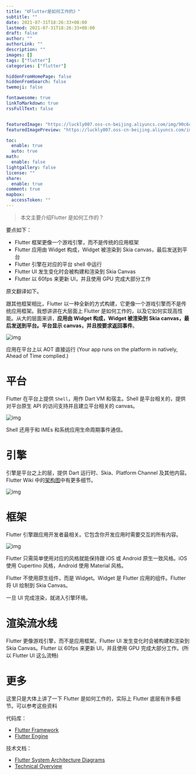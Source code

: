 ```yaml
---
title: "《Flutter是如何工作的》"
subtitle: ""
date: 2021-07-31T18:26:33+08:00
lastmod: 2021-07-31T18:26:33+08:00
draft: false
author: ""
authorLink: ""
description: ""
images: []
tags: ["flutter"]
categories: ["flutter"]

hiddenFromHomePage: false
hiddenFromSearch: false
twemoji: false

fontawesome: true
linkToMarkdown: true
rssFullText: false


featuredImage: "https://luckly007.oss-cn-beijing.aliyuncs.com/img/90c6cc12-742e-4c9f-b318-b912f163b8d0.png"
featuredImagePreview: "https://luckly007.oss-cn-beijing.aliyuncs.com/img/90c6cc12-742e-4c9f-b318-b912f163b8d0.png"

toc:
  enable: true
  auto: true
math:
  enable: false
lightgallery: false
license: ""
share:
  enable: true
comment: true
mapbox:
  accessToken: ""
---
```




> 本文主要介绍Flutter 是如何工作的？

<!--more-->



要点如下：

- Flutter 框架更像一个游戏引擎，而不是传统的应用框架
- Flutter 应用由 Widget 构成，Widget 被渲染到 Skia canvas，最后发送到平台
- Flutter 引擎在对应的平台 shell 中运行
- Flutter UI 发生变化时会被构建和渲染到 Skia Canvas
- Flutter 以 60fps 来更新 UI，并且使用 GPU 完成大部分工作

原文翻译如下。

跟其他框架相比，Flutter 以一种全新的方式构建，它更像一个游戏引擎而不是传统应用框架。我想讲讲在大层面上 Flutter 是如何工作的，以及它如何实现高性能。从大的层面来讲，**应用由 Widget 构成，Widget 被渲染到 Skia canvas，最后发送到平台。平台显示 canvas，并且按要求返回事件**。

![img](https://www.sunmoonblog.com/images/15944494180838.jpg)

应用在平台上以 AOT 直接运行 (Your app runs on the platform in natively, Ahead of Time complied.)

# 平台

Flutter 在平台上提供 `Shell`，用作 Dart VM 和宿主。Shell 是平台相关的，提供对平台原生 API 的访问支持并且建立平台相关的 canvas。

![img](https://www.sunmoonblog.com/images/15944503631949.jpg)

Shell 还用于和 IMEs 和系统应用生命周期事件通信。

# 引擎

引擎是平台之上的层，提供 Dart 运行时、Skia、Platform Channel 及其他内容。Flutter Wiki 中的[架构图](https://github.com/flutter/engine/wiki#architecture-diagram)中有更多细节。

![img](https://www.sunmoonblog.com/images/15944505039484.jpg)

# 框架

Flutter 引擎跟应用开发者最相关。它包含你开发应用时需要交互的所有内容。

![img](https://www.sunmoonblog.com/images/15944513053707.jpg)

Flutter 只需简单使用对应的风格就能保持跟 iOS 或 Android 原生一致风格。iOS 使用 Cupertino 风格，Android 使用 Material 风格。

Flutter 不使用原生组件，而是 Widget。Widget 是 Flutter 应用的组件。Flutter 将 UI 绘制到 Skia Canvas。

一旦 UI 完成渲染，就进入引擎环境。

# 渲染流水线

Flutter 更像游戏引擎，而不是应用框架。Flutter UI 发生变化时会被构建和渲染到 Skia Canvas。Flutter 以 60fps 来更新 UI，并且使用 GPU 完成大部分工作。(所以 Flutter UI 这么流畅)

# 更多

这里只是大体上讲了一下 Flutter 是如何工作的，实际上 Flutter 底层有许多细节。可以参考这些资料

代码库：

- [Flutter Framework](https://github.com/flutter/flutter)
- [Flutter Engine](https://github.com/flutter/engine)

技术文档：

- [Flutter System Architecture Diagrams](https://docs.google.com/presentation/d/1cw7A4HbvM_Abv320rVgPVGiUP2msVs7tfGbkgdrTy0I/edit#slide=id.p)
- [Technical Overview](https://flutter.io/technical-overview/)